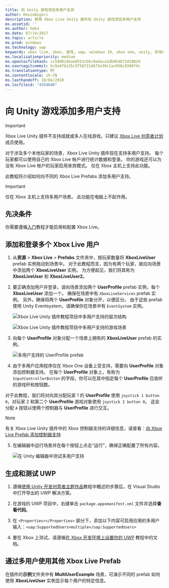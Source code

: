 ```yaml
---
title: 向 Unity 游戏添加多用户支持
author: KevinAsgari
description: 使用 Xbox Live Unity 插件向 Unity 游戏添加多用户支持
ms.assetid: ''
ms.author: heba
ms.date: 07/14/2017
ms.topic: article
ms.prod: windows
ms.technology: uwp
keywords: xbox live, xbox, 游戏, uwp, windows 10, xbox one, unity, 多用户
ms.localizationpriority: medium
ms.openlocfilehash: cc59d014bae8553cbbc9a4aca1db954872d28029
ms.sourcegitcommit: 5c9a47b135c5f587214675e39c1ac058c0380f4c
ms.translationtype: MT
ms.contentlocale: zh-CN
ms.lasthandoff: 10/04/2018
ms.locfileid: "4354640"
---
```

# <a name="add-multi-user-support-to-your-unity-game"></a>向 Unity 游戏添加多用户支持
> [!IMPORTANT]
> Xbox Live Unity 插件不支持成就或多人在线游戏，只建议 [Xbox Live 创意者计划](../developer-program-overview.md)成员使用。

对于涉及多个本地玩家的场景，Xbox Live Unity 插件现在支持多用户支持。 每个玩家都可以使用自己的 Xbox Live 帐户进行统计数据和登录。 你的游戏还可以为没有 Xbox Live 帐户的玩家启用来宾模式。 仅在 Xbox 主机上支持此功能。

此教程将介绍如何向不同的 Xbox Live Prefabs 添加多用户支持。

> [!IMPORTANT]
> 仅在 Xbox 主机上支持多用户场景。 此功能在电脑上不起作用。

## <a name="prerequisites"></a>先决条件
你需要遵循[入门](configure-xbox-live-in-unity.md)教程才能启用和配置 Xbox Live。

## <a name="adding-and-signing-in-multiple-xbox-live-users"></a>添加和登录多个 Xbox Live 用户

1. 从**资源** > **Xbox Live** > **Prefabs** 文件夹中，按玩家数量将 **XboxLiveUser** prefab 实例拖动到场景中。 对于此教程而言，因为有两个玩家，故应向场景中添加两个 **XboxLiveUser** 实例。 为方便起见，我们将其称为 **XboxLiveUser** 和 **XboxLiveUser2**。

2. 要正确添加用户并登录，请向场景添加两个 **UserProfile** prefab 实例，每个 **XboxLiveUser** 添加一个。 确保在场景中有 `XboxLiveServices` prefab 实例。 另外，确保将两个 **UserProfile** 对象分开，以便区分。 由于这些 prefab 使用 Unity Eventsystem，请确保你在场景中有 `EventSystem` 实例。

    ![Xbox Live Unity 插件教程项目中多用户支持的层次结构](../images/unity/MUA-Tutorial-Hierarchy.png)

    ![Xbox Live Unity 插件教程项目中多用户支持的游戏场景](../images/unity/MUA-Tutorial-GameScene.png)

3. 向每个 **UserProfile** 对象分配一个场景上拥有的 **XboxLiveUser** prefab 的实例。

    ![多用户支持的 UserProfile prefab](../images/unity/user-profile-for-mua.png)

4. 由于多用户应用程序仅在 Xbox One 设备上受支持，需要向 **UserProfile** 对象添加控制器支持。 在每个 **UserProfile** 对象上，有称为 `InputControllerButton` 的字段，你可以在其中指定每个 **UserProfile** 应收听的游戏杆和按钮数。

对于此教程，我们将对向其分配玩家 1 的 **UserProfile** 使用 `joystick 1 button 0`，对玩家 2 和第二个 **UserProfile** 游戏对象使用 `joystick 2 button 0`。 这会分配 `A` 按钮以使两个控制器与 **UserProfile** 进行交互。

> [!Note]
> 有关 Xbox Live Unity 插件中的 Xbox 控制器支持的详细信息，请查看：[向 Xbox Live Prefab 添加控制器支持](add-controller-support-to-xbox-live-prefabs.md)

5. 在编辑器中运行场景并在每个按钮上点击“运行”，确保正确配置了所有内容。

    ![在 Unity 编辑器中测试多用户支持](../images/unity/run-example-mua.png)

## <a name="building-and-testing-the-uwp"></a>生成和测试 UWP

1. 遵循[使用 Unity 开发创意者主题作品](configure-xbox-live-in-unity.md)教程中概述的步骤后，在 Visual Studio 中打开导出的 UWP 解决方案。

2. 在游戏的 UWP 项目中，右键单击 `package.appxmanifest.xml` 文件并选择**查看代码**。

3. 在 `<Properties></Properties>` 部分下，添加以下内容可启用应用的多用户输入：`<uap:SupportedUsers>multiple</uap:SupportedUsers>`

4. 要在 Xbox 上测试，请遵循[在 Xbox 开发环境上设置你的 UWP](https://docs.microsoft.com/en-us/windows/uwp/xbox-apps/development-environment-setup) 教程中的文档。

## <a name="using-the-other-xbox-live-prefabs-with-multiple-users"></a>通过多用户使用其他 Xbox Live Prefab

在插件的**示例**文件夹中有 **MultiUserExample** 场景，可演示不同的 prefab 如何使用 **XboxLiveUser** 实例显示每个用户的特定信息。
